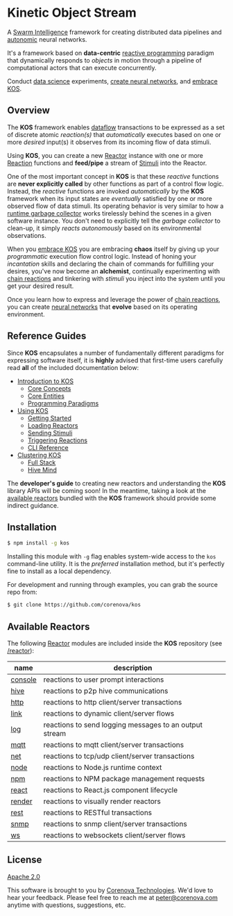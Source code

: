 # Kinetic Object Stream

A [Swarm Intelligence](https://en.wikipedia.org/wiki/Swarm_intelligence)
framework for creating distributed data pipelines and
[autonomic](https://en.wikipedia.org/wiki/Autonomic_Computing) neural
networks.

It's a framework based on **data-centric**
[reactive programming](https://en.wikipedia.org/wiki/Reactive_programming)
paradigm that dynamically responds to *objects* in motion through a
pipeline of computational actors that can execute concurrently.

Conduct [data science](https://en.wikipedia.org/wiki/Data_science)
experiments, [create neural networks](./doc/cluster.md), and
[embrace KOS](./doc/intro.md).

<!---
  [![NPM Version][npm-image]][npm-url]
  [![NPM Downloads][downloads-image]][downloads-url]
--->

## Overview

The **KOS** framework enables
[dataflow](https://en.wikipedia.org/wiki/Dataflow) transactions to be
expressed as a set of discrete atomic *reaction(s)* that
*automatically* executes based on one or more *desired* input(s) it
observes from its incoming flow of data stimuli.

Using **KOS**, you can create a new
[Reactor](./doc/intro.md#reactor) instance with one or more
[Reaction](./doc/intro.md#reaction) functions and
**feed/pipe** a stream of [Stimuli](./doc/intro.md#stimulus)
into the Reactor.

One of the most important concept in **KOS** is that these *reactive*
functions are **never explicitly called** by other functions as part
of a control flow logic. Instead, the *reactive* functions are invoked
*automatically* by the **KOS** framework when its input states are
*eventually* satisfied by one or more observed flow of data
stimuli. Its operating behavior is very similar to how a
[runtime garbage collector](https://en.wikipedia.org/wiki/Garbage_collection_(computer_science))
works tirelessly behind the scenes in a given software instance. You
don't need to explicitly tell the *garbage collector* to clean-up, it
simply *reacts autonomously* based on its environmental observations.

When you [embrace KOS](./doc/intro.md) you are embracing **chaos**
itself by giving up your *programmatic* execution flow control
logic. Instead of honing your *incantation* skills and declaring the
chain of commands for fulfilling your desires, you've now become an
**alchemist**, continually experimenting with
[chain reactions](./doc/intro.md#chain-reactions) and tinkering with
*stimuli* you inject into the system until you get your desired
result.

Once you learn how to express and leverage the power of
[chain reactions](./doc/intro.md#chain-reactions), you can create
[neural networks](./doc/cluster.md) that **evolve** based on its
operating environment.

## Reference Guides

Since **KOS** encapsulates a number of fundamentally different
paradigms for expressing software itself, it is **highly** advised
that first-time users carefully read **all** of the included
documentation below:

- [Introduction to KOS](./doc/intro.md)
  - [Core Concepts](./doc/intro.md#core-concepts)
  - [Core Entities](./doc/intro.md#core-entities)
  - [Programming Paradigms](./doc/intro.md#programming-paradigms)
- [Using KOS](./doc/usage.md)
  - [Getting Started](./doc/usage.md#getting-started)
  - [Loading Reactors](./doc/usage.md#loading-reactors)
  - [Sending Stimuli](./doc/usage.md#sending-stimuli)
  - [Triggering Reactions](./doc/usage.md#triggering-reactions)
  - [CLI Reference](./doc/usage.md#cli-reference)
- [Clustering KOS](./doc/cluster.md)
  - [Full Stack](./doc/cluster.md#full-stack)
  - [Hive Mind](./doc/cluster.md#hive-mind)

The **developer's guide** to creating new reactors and understanding
the **KOS** library APIs will be coming soon! In the meantime, taking
a look at the [available reactors](#available-reactors) bundled with
the **KOS** framework should provide some indirect guidance.

## Installation

```bash
$ npm install -g kos
```

Installing this module with `-g` flag enables system-wide access to
the `kos` command-line utility. It is the *preferred* installation
method, but it's perfectly fine to install as a local dependency.

For development and running through examples, you can grab the source
repo from:

```bash
$ git clone https://github.com/corenova/kos
```

## Available Reactors

The following [Reactor](./doc/intro.md#reactor) modules are included
inside the **KOS** repository (see [/reactor](./reactor)):

name | description
---  | ---
[console](./reactor/console.md) | reactions to user prompt interactions
[hive](./reactor/hive.md) | reactions to p2p hive communications
[http](./reactor/http.md) | reactions to http client/server transactions
[link](./reactor/link.md) | reactions to dynamic client/server flows
[log](./reactor/log.md) | reactions to send logging messages to an output stream
[mqtt](./reactor/mqtt.md) | reactions to mqtt client/server transactions
[net](./reactor/net.md) | reactions to tcp/udp client/server transactions
[node](./reactor/node.ms) | reactions to Node.js runtime context
[npm](./reactor/npm.md) | reactions to NPM package management requests
[react](./reactor/react.md) | reactions to React.js component lifecycle
[render](./reactor/render.md) | reactions to visually render reactors
[rest](./reactor/rest.md) | reactions to RESTful transactions
[snmp](./reactor/snmp.md) | reactions to snmp client/server transactions
[ws](./reactor/ws.md) | reactions to websockets client/server flows

## License
  [Apache 2.0](LICENSE)

This software is brought to you by
[Corenova Technologies](http://www.corenova.com). We'd love to hear
your feedback.  Please feel free to reach me at <peter@corenova.com>
anytime with questions, suggestions, etc.

[npm-image]: https://img.shields.io/npm/v/kos.svg
[npm-url]: https://npmjs.org/package/kos
[downloads-image]: https://img.shields.io/npm/dt/kos.svg
[downloads-url]: https://npmjs.org/package/kos
